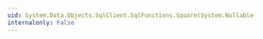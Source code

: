 ```yaml
---
uid: System.Data.Objects.SqlClient.SqlFunctions.Square(System.Nullable{System.Decimal})
internalonly: False
---
```

